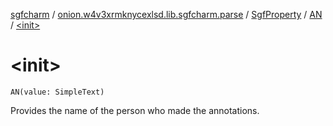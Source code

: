 [sgfcharm](../../../index.md) / [onion.w4v3xrmknycexlsd.lib.sgfcharm.parse](../../index.md) / [SgfProperty](../index.md) / [AN](index.md) / [&lt;init&gt;](./-init-.md)

# &lt;init&gt;

`AN(value: SimpleText)`

Provides the name of the person who made the annotations.


